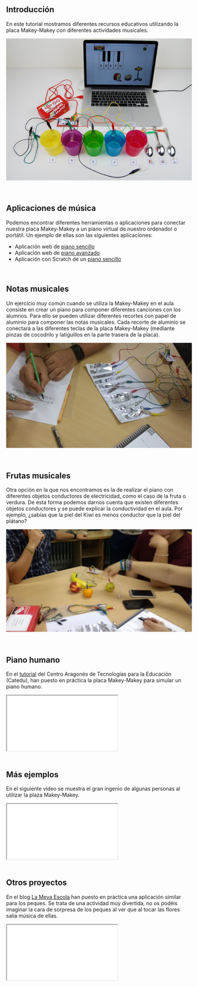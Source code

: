 ## Introducción

En este tutorial mostramos diferentes recursos educativos utilizando la placa Makey-Makey con diferentes actividades musicales.

![](img/musica.jpg "Música con Makey-Makey")



<br />




## Aplicaciones de música

Podemos encontrar diferentes herramientas o aplicaciones para conectar nuestra placa Makey-Makey a un piano virtual de nuestro ordenador o portátil. Un ejemplo de ellas son las siguientes aplicaciones:

- Aplicación web de [piano sencillo](https://apps.makeymakey.com/piano/)
- Aplicación web de [piano avanzado](https://ericrosenbaum.github.io/MK-1/)
- Aplicación con Scratch de un [piano sencillo](https://scratch.mit.edu/projects/2543877/)



<br />



## Notas musicales

Un ejercicio muy común cuando se utiliza la Makey-Makey en el aula consiste en crear un piano para componer diferentes canciones con los alumnos. Para ello se pueden utilizar diferentes recortes con papel de aluminio para componer las notas musicales. Cada recorte de aluminio se conectará a las diferentes teclas de la placa Makey-Makey (mediante pinzas de cocodrilo y latiguillos en la parte trasera de la placa).

![](img/notas-musicales.jpg "Notas musicales con Makey-Makey")



<br />



## Frutas musicales

Otra opción en la que nos encontramos es la de realizar el piano con diferentes objetos conductores de electricidad, como el caso de la fruta o verdura. De esta forma podemos darnos cuenta que existen diferentes objetos conductores y se puede explicar la conductividad en el aula. Por ejemplo, ¿sabías que la piel del Kiwi es menos conductor que la piel del plátano?

![](img/frutas-musicales.jpg "Frutas musicales con Makey-Makey")



<br />



## Piano humano

En el [tutorial](https://catedu.gitbooks.io/scratch-avanzado-y-makey-makey/content/piano.html) del Centro Aragonés de Tecnologías para la Educación (Catedu), han puesto en práctica la placa Makey-Makey para simular un piano humano.

<div class="iframe">
  <iframe src="//www.youtube.com/embed/M-8-JaDIgY0" allowfullscreen></iframe>
</div>



<br />



## Más ejemplos

En el siguiente vídeo se muestra el gran ingenio de algunas personas al utilizar la plaza Makey-Makey.

<div class="iframe">
  <iframe src="//www.youtube.com/embed/fR9pcI-Te5s" allowfullscreen></iframe>
</div>



<br />



## Otros proyectos

En el blog [La Meva Escola](https://lamevaescola.com/las-flores-con-makey-makey/) han puesto en práctica una aplicación similar para los peques. Se trata de una actividad muy divertida, no os podéis imaginar la cara de sorpresa de los peques al ver que al tocar las flores salía música de ellas.

<div class="iframe">
  <iframe src="//www.youtube.com/embed/exrKKlNPuuw" allowfullscreen></iframe>
</div>
